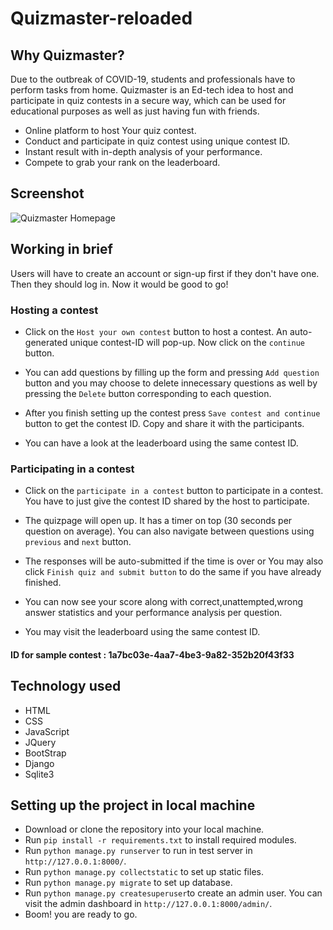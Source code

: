 # Quizmaster-reloaded
## Why Quizmaster?
Due to the outbreak of COVID-19, students and professionals have to perform tasks from home. Quizmaster is an Ed-tech idea to host and participate in quiz contests in a secure way, which can be used for educational purposes as well as just having fun with friends.
* Online platform to host Your quiz contest.
* Conduct and participate in quiz contest using unique contest ID.
* Instant result with in-depth analysis of your performance.
* Compete to grab your rank on the leaderboard.  

## Screenshot
![Quizmaster Homepage](https://github.com/djm-1/quizmaster-reloaded/blob/master/static/Screenshot_2020-11-20%20Quizmaster.png)

## Working in brief
Users will have to create an account or sign-up first if they don't have one. Then they should log in. Now it would be good to go!
### Hosting a contest
* Click on the `Host your own contest` button to host a contest. An auto-generated unique contest-ID will pop-up. Now click on the `continue` button.  

* You can add questions by filling up the form and pressing `Add question` button and you may choose to delete innecessary questions as well by pressing the `Delete` button corresponding to each question.  

* After you finish setting up the contest press `Save contest and continue` button to get the contest ID. Copy and share it with the participants.  

* You can have a look at the leaderboard using the same contest ID.  

### Participating in a contest
* Click on the `participate in a contest` button to participate in a contest. You have to just give the contest ID shared by the host to participate.  

* The quizpage will open up. It has a timer on top (30 seconds per question on average). You can also navigate between questions using `previous` and `next` button.  

* The responses will be auto-submitted if the time is over or You may also click `Finish quiz and submit button` to do the same if you have already finished.  

* You can now see your score along with correct,unattempted,wrong answer statistics and your performance analysis per question.  

* You may visit the leaderboard using the same contest ID.  

#### ID for sample contest : 1a7bc03e-4aa7-4be3-9a82-352b20f43f33
## Technology used
* HTML
* CSS
* JavaScript
* JQuery
* BootStrap
* Django
* Sqlite3  

## Setting up the project in local machine
* Download or clone the repository into your local machine.
* Run `pip install -r requirements.txt` to install required modules.
* Run `python manage.py runserver` to run in test server in `http://127.0.0.1:8000/`.
* Run `python manage.py collectstatic` to set up static files.
* Run `python manage.py migrate` to set up database.
* Run `python manage.py createsuperuser`to create an admin user. You can visit the admin dashboard in `http://127.0.0.1:8000/admin/`.
* Boom! you are ready to go.
